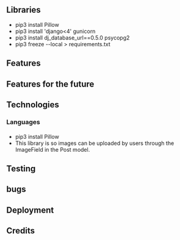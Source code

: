 ## Libraries 
* pip3 install Pillow  <!-- image library -->
* pip3 install 'django<4' gunicorn
* pip3 install dj_database_url==0.5.0 psycopg2
* pip3 freeze --local > requirements.txt

## Features

## Features for the future

## Technologies

### Languages

####
* pip3 install Pillow  <!-- image library -->
 * This library is so images can be uploaded by users through the ImageField in the Post model. 

## Testing

## bugs

## Deployment

## Credits